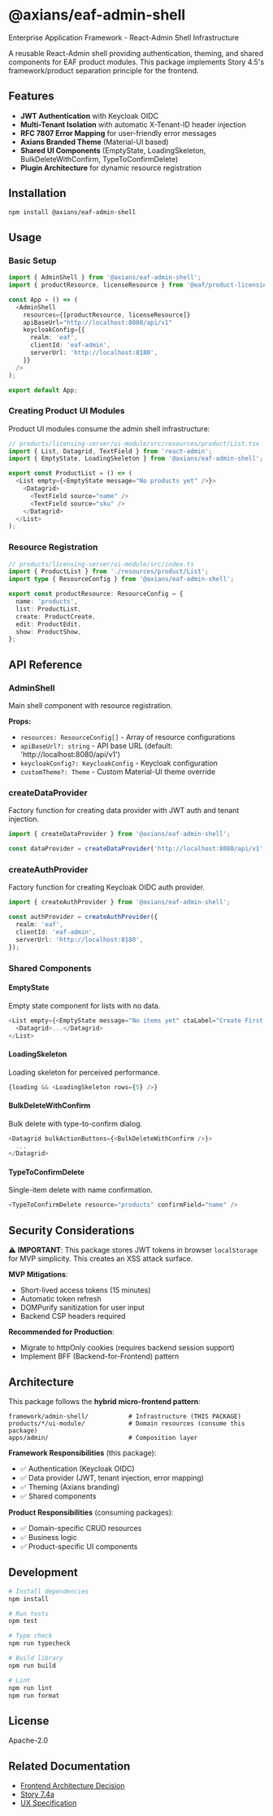 # @axians/eaf-admin-shell

Enterprise Application Framework - React-Admin Shell Infrastructure

A reusable React-Admin shell providing authentication, theming, and shared components for EAF product modules. This package implements Story 4.5's framework/product separation principle for the frontend.

## Features

- **JWT Authentication** with Keycloak OIDC
- **Multi-Tenant Isolation** with automatic X-Tenant-ID header injection
- **RFC 7807 Error Mapping** for user-friendly error messages
- **Axians Branded Theme** (Material-UI based)
- **Shared UI Components** (EmptyState, LoadingSkeleton, BulkDeleteWithConfirm, TypeToConfirmDelete)
- **Plugin Architecture** for dynamic resource registration

## Installation

```bash
npm install @axians/eaf-admin-shell
```

## Usage

### Basic Setup

```typescript
import { AdminShell } from '@axians/eaf-admin-shell';
import { productResource, licenseResource } from '@eaf/product-licensing-server-ui';

const App = () => (
  <AdminShell
    resources={[productResource, licenseResource]}
    apiBaseUrl="http://localhost:8080/api/v1"
    keycloakConfig={{
      realm: 'eaf',
      clientId: 'eaf-admin',
      serverUrl: 'http://localhost:8180',
    }}
  />
);

export default App;
```

### Creating Product UI Modules

Product UI modules consume the admin shell infrastructure:

```typescript
// products/licensing-server/ui-module/src/resources/product/List.tsx
import { List, Datagrid, TextField } from 'react-admin';
import { EmptyState, LoadingSkeleton } from '@axians/eaf-admin-shell';

export const ProductList = () => (
  <List empty={<EmptyState message="No products yet" />}>
    <Datagrid>
      <TextField source="name" />
      <TextField source="sku" />
    </Datagrid>
  </List>
);
```

### Resource Registration

```typescript
// products/licensing-server/ui-module/src/index.ts
import { ProductList } from './resources/product/List';
import type { ResourceConfig } from '@axians/eaf-admin-shell';

export const productResource: ResourceConfig = {
  name: 'products',
  list: ProductList,
  create: ProductCreate,
  edit: ProductEdit,
  show: ProductShow,
};
```

## API Reference

### AdminShell

Main shell component with resource registration.

**Props:**
- `resources: ResourceConfig[]` - Array of resource configurations
- `apiBaseUrl?: string` - API base URL (default: 'http://localhost:8080/api/v1')
- `keycloakConfig?: KeycloakConfig` - Keycloak configuration
- `customTheme?: Theme` - Custom Material-UI theme override

### createDataProvider

Factory function for creating data provider with JWT auth and tenant injection.

```typescript
import { createDataProvider } from '@axians/eaf-admin-shell';

const dataProvider = createDataProvider('http://localhost:8080/api/v1');
```

### createAuthProvider

Factory function for creating Keycloak OIDC auth provider.

```typescript
import { createAuthProvider } from '@axians/eaf-admin-shell';

const authProvider = createAuthProvider({
  realm: 'eaf',
  clientId: 'eaf-admin',
  serverUrl: 'http://localhost:8180',
});
```

### Shared Components

#### EmptyState

Empty state component for lists with no data.

```typescript
<List empty={<EmptyState message="No items yet" ctaLabel="Create First Item" ctaLink="/items/create" />}>
  <Datagrid>...</Datagrid>
</List>
```

#### LoadingSkeleton

Loading skeleton for perceived performance.

```typescript
{loading && <LoadingSkeleton rows={5} />}
```

#### BulkDeleteWithConfirm

Bulk delete with type-to-confirm dialog.

```typescript
<Datagrid bulkActionButtons={<BulkDeleteWithConfirm />}>
  ...
</Datagrid>
```

#### TypeToConfirmDelete

Single-item delete with name confirmation.

```typescript
<TypeToConfirmDelete resource="products" confirmField="name" />
```

## Security Considerations

⚠️ **IMPORTANT**: This package stores JWT tokens in browser `localStorage` for MVP simplicity. This creates an XSS attack surface.

**MVP Mitigations**:
- Short-lived access tokens (15 minutes)
- Automatic token refresh
- DOMPurify sanitization for user input
- Backend CSP headers required

**Recommended for Production**:
- Migrate to httpOnly cookies (requires backend session support)
- Implement BFF (Backend-for-Frontend) pattern

## Architecture

This package follows the **hybrid micro-frontend pattern**:

```
framework/admin-shell/           # Infrastructure (THIS PACKAGE)
products/*/ui-module/            # Domain resources (consume this package)
apps/admin/                      # Composition layer
```

**Framework Responsibilities** (this package):
- ✅ Authentication (Keycloak OIDC)
- ✅ Data provider (JWT, tenant injection, error mapping)
- ✅ Theming (Axians branding)
- ✅ Shared components

**Product Responsibilities** (consuming packages):
- ✅ Domain-specific CRUD resources
- ✅ Business logic
- ✅ Product-specific UI components

## Development

```bash
# Install dependencies
npm install

# Run tests
npm test

# Type check
npm run typecheck

# Build library
npm run build

# Lint
npm run lint
npm run format
```

## License

Apache-2.0

## Related Documentation

- [Frontend Architecture Decision](../../docs/architecture/frontend-architecture-decision.md)
- [Story 7.4a](../../docs/stories/7.4a.create-react-admin-shell-framework.story.md)
- [UX Specification](../../docs/ux/story-7.4-frontend-spec-supplement.md)
